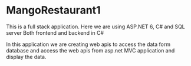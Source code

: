 # MangoRestaurant1
This is a full stack application.
Here we are using ASP.NET 6, C# and SQL server
Both frontend and backend in C#

In this application we are creating web apis to access the data form database and access the web apis from asp.net MVC application and display the data.

